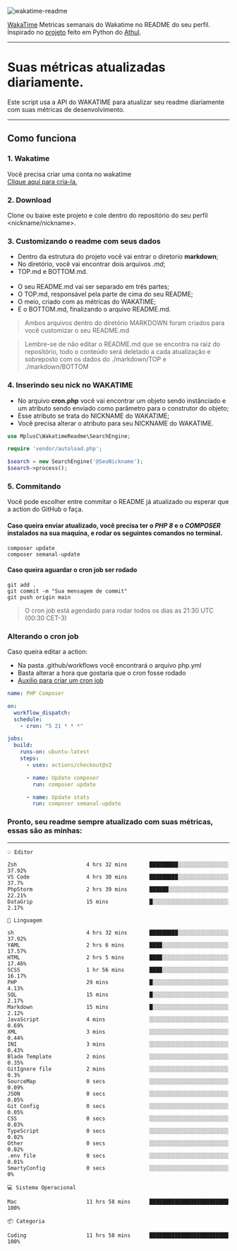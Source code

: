 ![wakatime-readme](https://socialify.git.ci/bymatheus/wakatime-readme/image?description=1&descriptionEditable=M%C3%A9tricas%20semanais%20do%20Wakatime%20no%20seu%20README%20de%20perfil.&font=KoHo&forks=1&language=1&owner=1&pattern=Signal&stargazers=1&theme=Dark)

[WakaTime](https://wakatime.com) Metricas semanais do Wakatime no README do seu perfil. <br>
Inspirado no [projeto](https://github.com/athul/waka-readme) feito em Python do [Athul](https://github.com/athul).
___

# Suas métricas atualizadas diariamente.
Este script usa a API do WAKATIME para atualizar seu readme diariamente com suas métricas de desenvolvimento.

___

## Como funciona

### 1. Wakatime
Você precisa criar uma conta no wakatime <br>
[Clique aqui para cria-la.](https://wakatime.com) 

### 2. Download
Clone ou baixe este projeto e cole dentro do repositório do seu perfil <nickname/nickname>.

### 3. Customizando o readme com seus dados
- Dentro da estrutura do projeto você vai entrar o diretorio **markdown**;  
- No diretório, você vai encontrar dois arquivos *.md*;
- TOP.md e BOTTOM.md.
<br><br>
- O seu README.md vai ser separado em três partes; 
- O TOP.md, responsável pela parte de cima do seu README;
- O meio, criado com as métricas do WAKATIME;
- E o BOTTOM.md, finalizando o arquivo README.md.<br>

> Ambos arquivos dentro do diretório MARKDOWN foram criados para você customizar o seu README.md

> Lembre-se de não editar o README.md que se encontra na raiz do repositório, todo o conteúdo será deletado a cada atualização e sobreposto com os dados do ./markdown/TOP e ./markdown/BOTTOM

### 4. Inserindo seu nick no WAKATIME
- No arquivo **cron.php** você vai encontrar um objeto sendo instânciado e um atributo sendo enviado como parâmetro para o construtor do objeto;
- Esse atributo se trata do NICKNAME do WAKATIME;
- Você precisa alterar o atributo para seu NICKNAME do WAKATIME.

```php
use MplusC\WakatimeReadme\SearchEngine;

require 'vendor/autoload.php';

$search = new SearchEngine('@SeuNickname');
$search->process();
```

### 5. Commitando
Você pode escolher entre commitar o README já atualizado ou esperar que a action do GitHub o faça. <br>

#### Caso queira enviar atualizado, você precisa ter o *PHP 8* e o *COMPOSER* instalados na sua maquina, e rodar os seguintes comandos no terminal.
```composer
composer update
composer semanal-update 
```

#### Caso queira aguardar o cron job ser rodado 
```git 
git add .
git commit -m "Sua mensagem de commit"
git push origin main
```

>O cron job está agendado para rodar todos os dias as 21:30 UTC (00:30 CET-3) 

### Alterando o cron job
Caso queira editar a action:

- Na pasta .github/workflows você encontrará o arquivo php.yml
- Basta alterar a hora que gostaria que o cron fosse rodado
- [Auxilio para criar um cron job](https://crontab.guru)

```yml
name: PHP Composer

on:
  workflow_dispatch:
  schedule:
    - cron: "5 21 * * *"

jobs:
  build:
    runs-on: ubuntu-latest
    steps:
      - uses: actions/checkout@v2

      - name: Update composer
        run: composer update

      - name: Update stats
        run: composer semanal-update
```

### Pronto, seu readme sempre atualizado com suas métricas, essas são as minhas:

___
```text
💡 Editor

Zsh                      4 hrs 32 mins       █████████░░░░░░░░░░░░░░░░     37.92%
VS Code                  4 hrs 30 mins       █████████░░░░░░░░░░░░░░░░      37.7%
PhpStorm                 2 hrs 39 mins       ██████░░░░░░░░░░░░░░░░░░░     22.21%
DataGrip                 15 mins             █░░░░░░░░░░░░░░░░░░░░░░░░      2.17%
```
```text
💬 Linguagem

sh                       4 hrs 32 mins       █████████░░░░░░░░░░░░░░░░     37.92%
YAML                     2 hrs 6 mins        ████░░░░░░░░░░░░░░░░░░░░░     17.57%
HTML                     2 hrs 5 mins        ████░░░░░░░░░░░░░░░░░░░░░     17.46%
SCSS                     1 hr 56 mins        ████░░░░░░░░░░░░░░░░░░░░░     16.17%
PHP                      29 mins             █░░░░░░░░░░░░░░░░░░░░░░░░      4.13%
SQL                      15 mins             █░░░░░░░░░░░░░░░░░░░░░░░░      2.17%
Markdown                 15 mins             █░░░░░░░░░░░░░░░░░░░░░░░░      2.12%
JavaScript               4 mins              ░░░░░░░░░░░░░░░░░░░░░░░░░      0.69%
XML                      3 mins              ░░░░░░░░░░░░░░░░░░░░░░░░░      0.44%
INI                      3 mins              ░░░░░░░░░░░░░░░░░░░░░░░░░      0.43%
Blade Template           2 mins              ░░░░░░░░░░░░░░░░░░░░░░░░░      0.35%
GitIgnore file           2 mins              ░░░░░░░░░░░░░░░░░░░░░░░░░       0.3%
SourceMap                0 secs              ░░░░░░░░░░░░░░░░░░░░░░░░░      0.09%
JSON                     0 secs              ░░░░░░░░░░░░░░░░░░░░░░░░░      0.05%
Git Config               0 secs              ░░░░░░░░░░░░░░░░░░░░░░░░░      0.05%
CSS                      0 secs              ░░░░░░░░░░░░░░░░░░░░░░░░░      0.03%
TypeScript               0 secs              ░░░░░░░░░░░░░░░░░░░░░░░░░      0.02%
Other                    0 secs              ░░░░░░░░░░░░░░░░░░░░░░░░░      0.02%
.env file                0 secs              ░░░░░░░░░░░░░░░░░░░░░░░░░      0.01%
SmartyConfig             0 secs              ░░░░░░░░░░░░░░░░░░░░░░░░░         0%
```
```text
💻 Sistema Operacional

Mac                      11 hrs 58 mins      █████████████████████████       100%
```
```text
📦 Categoria

Coding                   11 hrs 58 mins      █████████████████████████       100%
```
